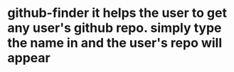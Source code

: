 # github-finder it helps the user to get any user's github repo. simply type the name in and the user's repo will appear
